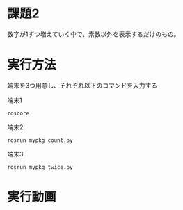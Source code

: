 # 課題2
数字が1ずつ増えていく中で、素数以外を表示するだけのもの。

# 実行方法
端末を3つ用意し、それぞれ以下のコマンドを入力する

端末1

    roscore

端末2

    rosrun mypkg count.py    

端末3

    rosrun mypkg twice.py
    

# 実行動画
